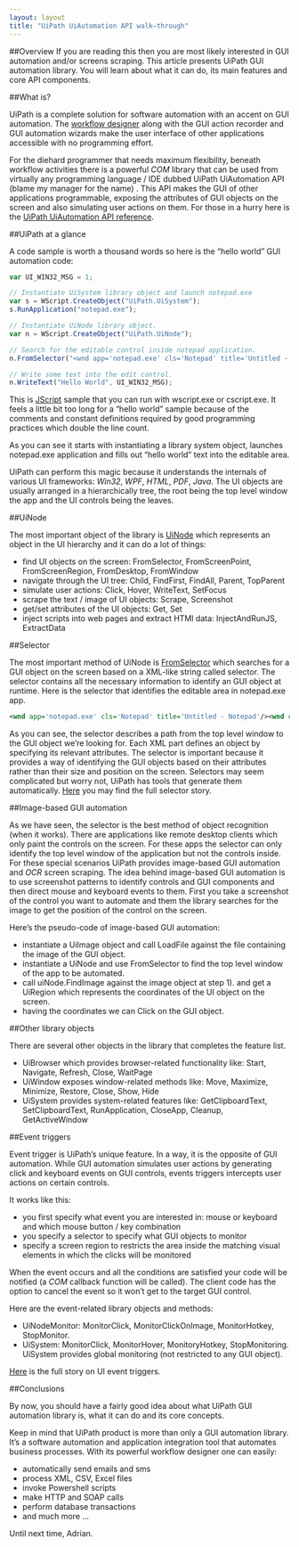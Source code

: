 ```yaml
---
layout: layout
title: "UiPath UiAutomation API walk–through"
---
```


##Overview
If you are reading this then you are most likely interested in GUI automation and/or screens scraping. This article presents UiPath GUI automation library. You will learn about what it can do, its main features and core API components.

##What is?

UiPath is a complete solution for software automation with an accent on GUI automation. The [workflow designer](https://github.com/Deskover/UiPath/wiki/Workflow-designer) along with the GUI action recorder and GUI automation wizards make the user interface of other applications accessible with no programming effort.

For the diehard programmer that needs maximum flexibility, beneath workflow activities there is a powerful *COM* library that can be used from virtually any programming language / IDE dubbed UiPath UiAutomation API (blame my manager for the name) . This API makes the GUI of other applications programmable, exposing the attributes of GUI objects on the screen and also simulating user actions on them. For those in a hurry here is the [UiPath UiAutomation API reference](https://github.com/Deskover/UiPath/wiki/UI-Automation-API-reference).

##UiPath at a glance

A code sample is worth a thousand words so here is the “hello world” GUI automation code:

``` javascript
var UI_WIN32_MSG = 1;

// Instantiate UiSystem library object and launch notepad.exe
var s = WScript.CreateObject("UiPath.UiSystem");
s.RunApplication("notepad.exe");

// Instantiate UiNode library object.
var n = WScript.CreateObject("UiPath.UiNode");

// Search for the editable control inside notepad application.
n.FromSelector("<wnd app='notepad.exe' cls='Notepad' title='Untitled - Notepad'/><wnd cls='Edit'/><ctrl role='editable text'/>");

// Write some text into the edit control.
n.WriteText("Hello World", UI_WIN32_MSG);
```

This is [JScript](http://en.wikipedia.org/wiki/JScript) sample that you can run with wscript.exe or cscript.exe. It feels a little bit too long for a “hello world” sample because of the comments and constant definitions required by good programming practices which double the line count.

As you can see it starts with instantiating a library system object, launches notepad.exe application and fills out “hello world” text into the editable area.

UiPath can perform this magic because it understands the internals of various UI frameworks: *Win32*, *WPF*, *HTML*, *PDF*, *Java*. The UI objects are usually arranged in a hierarchically tree, the root being the top level window the app and the UI controls being the leaves.


##UiNode

The most important object of the library is [UiNode](https://github.com/Deskover/UiPath/wiki/Uinode) which represents an object in the UI hierarchy and it can do a lot of things:
  * find UI objects on the screen: FromSelector, FromScreenPoint, FromScreenRegion, FromDesktop, FromWindow
  * navigate through the UI tree: Child, FindFirst, FindAll, Parent, TopParent
  * simulate user actions: Click, Hover, WriteText, SetFocus
  * scrape the text / image of UI objects: Scrape, Screenshot
  * get/set attributes of the UI objects: Get, Set
  * inject scripts into web pages and extract HTMl data: InjectAndRunJS, ExtractData


##Selector

The most important method of UiNode is [FromSelector](https://github.com/Deskover/UiPath/wiki/Uinode#wiki-FromSelector) which searches for a GUI object on the screen based on a XML-like string called selector. The selector contains all the necessary information to identify an GUI object at runtime. Here is the selector that identifies the editable area in notepad.exe app.

``` xml
<wnd app='notepad.exe' cls='Notepad' title='Untitled - Notepad'/><wnd cls='Edit'/><ctrl role='editable text'/>
```

As you can see, the selector describes a path from the top level window to the GUI object we’re looking for. Each XML part defines an object by specifying its relevant attributes. The selector is important because it provides a way of identifying the GUI objects based on their attributes rather than their size and position on the screen.
Selectors may seem complicated but worry not, UiPath has tools that generate them automatically. [Here](https://github.com/Deskover/UiPath/wiki/Selector) you may find the full selector story.


##Image-based GUI automation

As we have seen, the selector is the best method of object recognition (when it works). There are applications like remote desktop clients which only paint the controls on the screen. For these apps the selector can only identify the top level window of the application but not the controls inside.
For these special scenarios UiPath provides image-based GUI automation and *OCR* screen scraping. The idea behind image-based GUI automation is to use screenshot patterns to identify controls and GUI components and then direct mouse and keyboard events to them. First you take a screenshot of the control you want to automate and them the library searches for the image to get the position of the control on the screen.

Here’s the pseudo-code of image-based GUI automation:
  * instantiate a UiImage object and call LoadFile against the file containing the image of the GUI object.
  * instantiate a UiNode and use FromSelector to find the top level window of the app to be automated.
  * call uiNode.FindImage against the image object at step 1). and get a UiRegion which represents the coordinates of the UI object on the screen.
  * having the coordinates we can Click on the GUI object.

##Other library objects

There are several other objects in the library that completes the feature list.
  * UiBrowser which provides browser-related functionality like: Start, Navigate, Refresh, Close, WaitPage
  * UiWindow exposes window-related methods like: Move, Maximize, Minimize, Restore, Close, Show, Hide
  * UiSystem provides system-related features like: GetClipboardText, SetClipboardText, RunApplication, CloseApp, Cleanup, GetActiveWindow

##Event triggers

Event trigger is UiPath’s unique feature. In a way, it is the opposite of GUI automation. While GUI automation simulates user actions by generating click and keyboard events on GUI controls, events triggers intercepts user actions on certain controls.

It works like this:
  * you first specify what event you are interested in: mouse or keyboard and which mouse button / key combination
  * you specify a selector to specify what GUI objects to monitor
  * specify a screen region to restricts the area inside the matching visual elements in which the clicks will be monitored

When the event occurs and all the conditions are satisfied your code will be notified (a *COM* callback function will be called). The client code has the option to cancel the event so it won’t get to the target GUI control.

Here are the event-related library objects and methods:
  * UiNodeMonitor: MonitorClick, MonitorClickOnImage, MonitorHotkey, StopMonitor.
  * UiSystem: MonitorClick, MonitorHover, MonitoryHotkey, StopMonitoring. UiSystem provides global monitoring (not restricted to any GUI object).

[Here](https://github.com/Deskover/UiPath/wiki/Api-documentation#wiki-UI_events) is the full story on UI event triggers.

##Conclusions

By now, you should have a fairly good idea about what UiPath GUI automation library is, what it can do and its core concepts.

Keep in mind that UiPath product is more than only a GUI automation library. It’s a software automation and application integration tool that automates business processes. With its powerful workflow designer one can easily:
  * automatically send emails and sms
  * process XML, CSV, Excel files
  * invoke Powershell scripts
  * make HTTP and SOAP calls
  * perform database transactions
  * and much more ...

Until next time,
Adrian.
